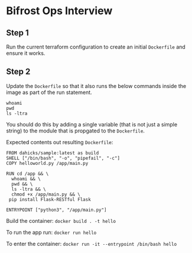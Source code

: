 # Bifrost Ops Interview

## Step 1
Run the current terraform configuration to create an initial `Dockerfile` and ensure it works.


## Step 2
Update the `Dockerfile` so that it also runs the below commands inside the image as part of the run statement.

```
whoami
pwd
ls -ltra
```

You should do this by adding a single variable (that is not just a simple string) to the module that is propgated to the `Dockerfile`.

Expected contents out resulting `Dockerfile`:

```
FROM dahicks/sample:latest as build
SHELL ["/bin/bash", "-o", "pipefail", "-c"]
COPY helloworld.py /app/main.py

RUN cd /app && \
  whoami && \
  pwd && \
  ls -ltra && \
  chmod +x /app/main.py && \
 pip install Flask-RESTful Flask

ENTRYPOINT ["python3", "/app/main.py"]
```

Build the container:
`docker build . -t hello`

To run the app run:
`docker run hello`


To enter the container:
`docker run -it --entrypoint /bin/bash hello`

